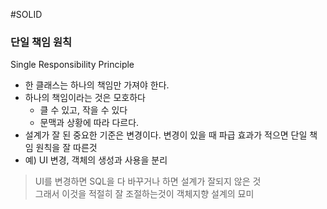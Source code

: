 #SOLID 
### 단일 책임 원칙
Single Responsibility Principle

- 한 클래스는 하나의 책임만 가져야 한다.
- 하나의 책임이라는 것은 모호하다
	- 클 수 있고, 작을 수 있다
	- 문맥과 상황에 따라 다르다.
- 설계가 잘 된 중요한 기준은 변경이다. 변경이 있을 때 파급 효과가 적으면 단일 책임 원칙을 잘 따른것
- 예) UI 변경, 객체의 생성과 사용을 분리

> UI를 변경하면 SQL을 다 바꾸거나 하면 설계가 잘되지 않은 것  
> 그래서 이것을 적절히 잘 조절하는것이 객체지향 설계의 묘미